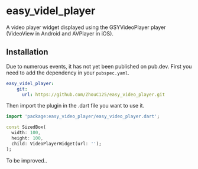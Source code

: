 # easy_videl_player

A video player widget displayed using the GSYVideoPlayer player (VideoView in Android and AVPlayer in iOS).


## Installation
Due to numerous events, it has not yet been published on pub.dev.
First you need to add the dependency in your `pubspec.yaml`.

```yaml
easy_videl_player: 
    git:
      url: https://github.com/ZhouC125/easy_video_player.git
```

Then import the plugin in the .dart file you want to use it.

```dart
import 'package:easy_video_player/easy_video_player.dart';
```


```dart
const SizedBox(
  width: 100,
  height: 100,
  child: VideoPlayerWidget(url: ''); 
);
```
To be improved..

